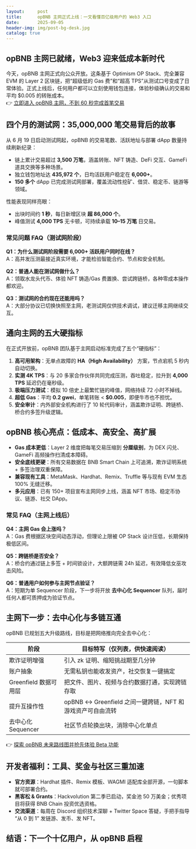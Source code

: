 ```yaml
---
layout:     post
title:      opBNB 主网正式上线：一文看懂百亿级用户的 Web3 入口
date:       2025-09-05
header-img: img/post-bg-desk.jpg
catalog: true
---
```


## opBNB 主网已就绪，Web3 迎来低成本新时代

今天，opBNB 主网正式向公众开放。这条基于 Optimism OP Stack、完全兼容 EVM 的 Layer 2 区块链，把“超级低的 Gas 费”和“超高 TPS”从测试口号变成了日常体验。正式上线后，任何用户都可以立刻使用钱包连接，体验秒级确认的交易和平均 $0.005 的转账成本。  
👉 [立即进入 opBNB 主网，不到 60 秒完成首笔交易](https://okxdog.com/)

## 四个月的测试网：35,000,000 笔交易背后的故事

从 6 月 19 日启动测试网起，opBNB 的交易笔数、活跃地址与部署 dApp 数量持续刷新纪录：

- 链上累计交易超过 **3,500 万笔**，涵盖转账、NFT 铸造、DeFi 交互、GameFi 道具交换等多种场景。  
- 独立钱包地址达 **435,972 个**，日均活跃用户稳定在 **6,000+**。  
- **150 多个** dApp 已完成测试网部署，覆盖流动性挖矿、借贷、稳定币、链游等领域。  

性能表现同样亮眼：

- 出块时间约 **1 秒**，每日新增区块 **超 86,000 个**。  
- 峰值测试 **4,000 TPS** 无卡顿，可持续承载 **10–15 万笔** 日交易。  

### 常见问题 FAQ（测试网阶段）

**Q1：为什么测试网阶段需要 6,000+ 活跃用户同时在线？**  
A：高并发压测最接近真实环境，才能检验智能合约、节点和安全机制。  

**Q2：普通人能在测试网做什么？**  
A：领取水龙头代币、体验 NFT 铸造/Gas 费置换、尝试跨链桥，各种零成本操作都欢迎。  

**Q3：测试网的合约现在还能用吗？**  
A：大部分协议已切换快照至主网，老测试网仅供技术调试，建议迁移主网继续交互。

## 通向主网的五大硬指标

在正式开放前，opBNB 团队基于主网启动标准完成了五个“硬指标”：

1. **高可用架构**：无单点故障的 **HA（High Availability）** 方案，节点宕机 5 秒内自动切换。  
2. **实测 4K TPS**：与 20 多家合作伙伴共同完成压测，吞吐稳定，拉升到 **4,000 TPS** 延迟仍在毫秒级。  
3. **极端压力测试**：模拟 10 倍史上最繁忙链的峰值，网络持续 72 小时不掉线。  
4. **超低 Gas**：平均 **0.2 gwei**，单笔转账 < **$0.005**，即便牛市也不担忧。  
5. **安全审计**：内外部安全机构进行了 10 轮代码审计，涵盖欺诈证明、跨链桥、桥合约多签升级逻辑。  

## opBNB 核心亮点：低成本、高安全、高扩展

- **Gas 成本更低**：Layer 2 维度把每笔交易压缩到 **分厘级别**，为 DEX 闪兑、GameFi 高频操作扫清成本障碍。  
- **安全底线更硬**：所有交易数据在 BNB Smart Chain 上可追溯，欺诈证明系统 + 多签治理双重保障。  
- **兼容现有工具**：MetaMask、Hardhat、Remix、Truffle 等与现有 EVM 生态 100% 无缝迁移。  
- **多元应用**：已有 150+ 项目宣布主网同步上线，涵盖 NFT 市场、稳定币协议、链游、社交 DApp。  

### 常见 FAQ（主网上线后）

**Q4：主网 Gas 会上涨吗？**  
A：Gas 费根据区块空间动态浮动，但理论上限被 OP Stack 设计压低，长期保持极低区间。  

**Q5：跨链桥是否安全？**  
A：桥合约通过链上多签 + 时间锁设计，大额跨链需 24h 延迟，有效降低女巫攻击风险。  

**Q6：普通用户如何参与主网节点验证？**  
A：短期为单 Sequencer 阶段，下一步将开放 **去中心化 Sequencer** 队列，届时任何人都可质押成为验证节点。

## 主网下一步：去中心化与多链互通

opBNB 已规划五大升级路线，目标是把网络推向完全去中心化：

| 阶段 | 目标特写（仅列表，供快速阅读） |
|---|---|
| 欺诈证明增强 | 引入 zk 证明、缩短挑战期至几分钟 |
| 账户抽象 | 无需私钥也能收发资产，社交恢复一键搞定 |
| Greenfield 数据可用层 | 把文件、图片、视频与合约数据打通，实现跨链存取 |
| 提升互操作性 | opBNB ↔ Greenfield 之间一键跨链，NFT 和游戏资产可自由流转 |
| 去中心化 Sequencer | 社区节点轮换出块，消除中心化单点 |

👉 [探索 opBNB 未来路线图并抢先体验 Beta 功能](https://okxdog.com/)

## 开发者福利：工具、奖金与社区三重加速

- **官方资源**：Hardhat 插件、Remix 模板、WAGMI 适配库全部开源，一句脚本就可部署合约。  
- **黑客松 & Grants**：Hackvolution 第二季已启动，奖金池 50 万美金；优秀项目将获得 BNB Chain 投资优选资格。  
- **交流渠道**：每周在 Discord 组织技术深聊 + Twitter Space 答疑，手把手指导 “从 0 到 1” 发链游、发币、发 NFT。

## 结语：下一个十亿用户，从 opBNB 启程